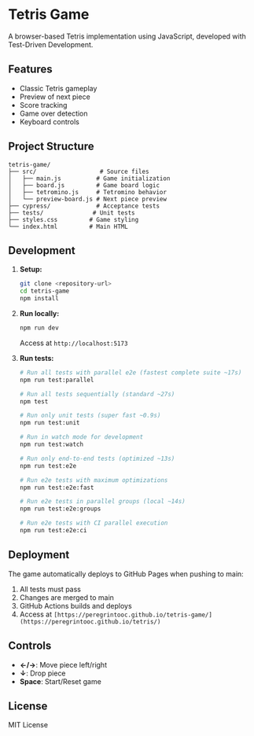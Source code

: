# Tetris Game

A browser-based Tetris implementation using JavaScript, developed with Test-Driven Development.

## Features

- Classic Tetris gameplay
- Preview of next piece
- Score tracking
- Game over detection
- Keyboard controls

## Project Structure

```
tetris-game/
├── src/                  # Source files
│   ├── main.js          # Game initialization
│   ├── board.js         # Game board logic
│   ├── tetromino.js     # Tetromino behavior
│   └── preview-board.js # Next piece preview
├── cypress/             # Acceptance tests
├── tests/              # Unit tests
├── styles.css         # Game styling
└── index.html         # Main HTML
```

## Development

1. **Setup:**
   ```bash
   git clone <repository-url>
   cd tetris-game
   npm install
   ```

2. **Run locally:**
   ```bash
   npm run dev
   ```
   Access at `http://localhost:5173`

3. **Run tests:**
   ```bash
   # Run all tests with parallel e2e (fastest complete suite ~17s)
   npm run test:parallel

   # Run all tests sequentially (standard ~27s)
   npm test

   # Run only unit tests (super fast ~0.9s)
   npm run test:unit

   # Run in watch mode for development
   npm run test:watch

   # Run only end-to-end tests (optimized ~13s)
   npm run test:e2e

   # Run e2e tests with maximum optimizations
   npm run test:e2e:fast

   # Run e2e tests in parallel groups (local ~14s)
   npm run test:e2e:groups

   # Run e2e tests with CI parallel execution  
   npm run test:e2e:ci
   ```

## Deployment

The game automatically deploys to GitHub Pages when pushing to main:

1. All tests must pass
2. Changes are merged to main
3. GitHub Actions builds and deploys
4. Access at `[https://peregrintooc.github.io/tetris-game/](https://peregrintooc.github.io/tetris/)`

## Controls

- **←/→**: Move piece left/right
- **↓**: Drop piece
- **Space**: Start/Reset game

## License

MIT License
